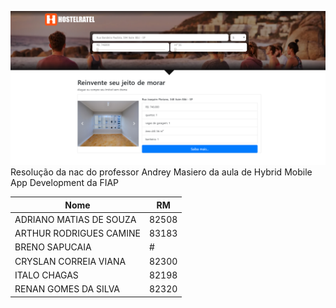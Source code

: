 ![capa](https://github.com/ratel-evil/nac-js/blob/master/capa.PNG)
Resolução da nac do professor Andrey Masiero da aula de Hybrid Mobile App Development da FIAP

<table>
  <th><b>Nome</b></th>
  <th><b>RM</b></th>
  <tbody>
    <tr>
      <td>ADRIANO MATIAS DE SOUZA</td>
      <td>82508</td>
    </tr>
    <tr>
      <td>ARTHUR RODRIGUES CAMINE</td>
      <td>83183</td>
    </tr>
    <tr>
      <td>BRENO SAPUCAIA</td>
      <td>#</td>
    </tr>
    <tr>
      <td>CRYSLAN CORREIA VIANA</td>
      <td>82300</td>
    </tr>
     <tr>
      <td>ITALO CHAGAS</td>
      <td>82198</td>
    </tr>
     <tr>
      <td>RENAN GOMES DA SILVA</td>
      <td>82320</td>
    </tr>
  </tbody>
</table>
